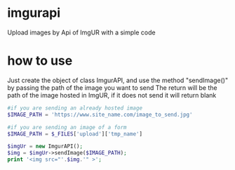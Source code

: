 # imgurapi
Upload images by Api of ImgUR with a simple code

# how to use
Just create the object of class ImgurAPI, and use the method "sendImage()" by passing the path of the image you want to send
The return will be the path of the image hosted in ImgUR, if it does not send it will return blank

```php
#if you are sending an already hosted image
$IMAGE_PATH = 'https://www.site_name.com/image_to_send.jpg'

#if you are sending an image of a form
$IMAGE_PATH = $_FILES['upload']['tmp_name']

$imgUr = new ImgurAPI();
$img = $imgUr->sendImage($IMAGE_PATH);
print '<img src="'.$img.'" >';
```
